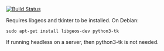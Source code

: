 [![Build Status](https://travis-ci.org/vascowhite/routemap.svg?branch=master)](https://travis-ci.org/vascowhite/routemap)

Requires libgeos and tkinter to be installed. On Debian:

    sudo apt-get install libgeos-dev python3-tk

If running headless on a server, then python3-tk is not needed.